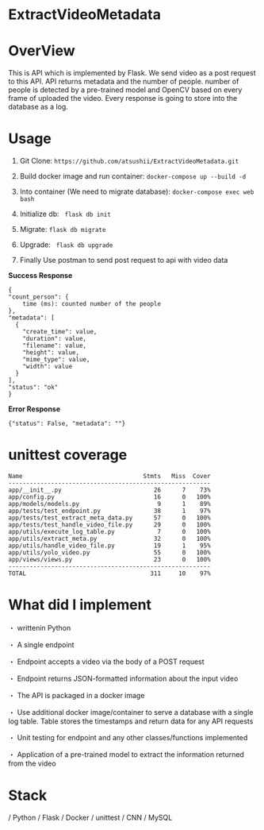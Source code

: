 # ExtractVideoMetadata

# OverView

This is API which is implemented by Flask. We send video as a post request to this API. API returns metadata and the number of people. number of people is detected by a pre-trained model and OpenCV based on every frame of uploaded the video. Every response is going to store into the database as a log.


# Usage

1. Git Clone: ```https://github.com/atsushii/ExtractVideoMetadata.git```

2. Build docker image and run container: ```docker-compose up --build -d```

3. Into container (We need to migrate database): ```docker-compose exec web bash```

4. Initialize db: ``` flask db init```

5. Migrate: ```flask db migrate```

6. Upgrade: ``` flask db upgrade```

7. Finally Use postman to send post request to api with video data

  **Success Response**
  ```
  {
  "count_person": {
      time (ms): counted number of the people
  },
  "metadata": [
    {
      "create_time": value,
      "duration": value,
      "filename": value,
      "height": value,
      "mime_type": value,
      "width": value
    }
  ],
  "status": "ok"
}
```
  **Error Response**

  ```{"status": False, "metadata": ""} ```

# unittest coverage
```
Name                                  Stmts   Miss  Cover
---------------------------------------------------------
app/__init__.py                          26      7    73%
app/config.py                            16      0   100%
app/models/models.py                      9      1    89%
app/tests/test_endpoint.py               38      1    97%
app/tests/test_extract_meta_data.py      57      0   100%
app/tests/test_handle_video_file.py      29      0   100%
app/utils/execute_log_table.py            7      0   100%
app/utils/extract_meta.py                32      0   100%
app/utils/handle_video_file.py           19      1    95%
app/utils/yolo_video.py                  55      0   100%
app/views/views.py                       23      0   100%
---------------------------------------------------------
TOTAL                                   311     10    97%
```

# What did I implement

・ writtenin Python

・ A single endpoint

・ Endpoint accepts a video via the body of a POST request

・ Endpoint returns JSON-formatted information about the input video

・ The API is packaged in a docker image

・ Use additional docker image/container to serve a database with a single log table. Table stores the timestamps and return data for any API requests

・ Unit testing for endpoint and any other classes/functions implemented

・ Application of a pre-trained model to extract the information returned from the video

# Stack

/ Python
/ Flask
/ Docker
/ unittest
/ CNN
/ MySQL





